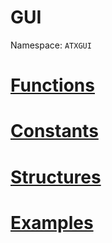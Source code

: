 # GUI

Namespace: `ATXGUI`


# [Functions](./functions.md)
# [Constants](./constants.md)
# [Structures](./structures.md)
# [Examples](./examples.md)

